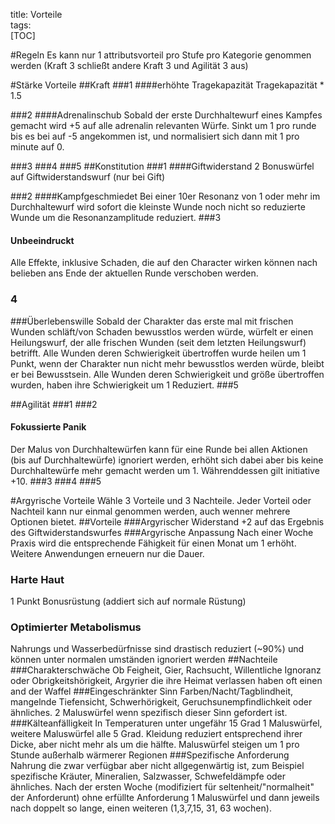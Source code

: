 title: Vorteile  
tags:   
[TOC]#RegelnEs kann nur 1 attributsvorteil pro Stufe pro Kategorie genommen werden (Kraft 3 schließt andere Kraft 3 und  Agilität 3 aus)#Stärke Vorteile##Kraft###1####erhöhte TragekapazitätTragekapazität * 1.5###2####Adrenalinschub Sobald der erste Durchhaltewurf eines Kampfes gemacht wird +5 auf alle adrenalin relevanten Würfe. Sinkt um 1 pro runde bis es bei auf -5 angekommen ist, und normalisiert sich dann mit 1 pro minute auf 0.###3###4###5##Konstitution###1####Giftwiderstand2 Bonuswürfel auf Giftwiderstandswurf (nur bei Gift)###2####KampfgeschmiedetBei einer 10er Resonanz von 1 oder mehr im Durchhaltewurf wird sofort die kleinste Wunde noch nicht so reduzierte Wunde um die Resonanzamplitude reduziert. ###3#### Unbeeindruckt Alle Effekte, inklusive Schaden, die auf den Character wirken können nach belieben ans Ende der aktuellen Runde verschoben werden.### 4 ###ÜberlebenswilleSobald der Charakter das erste mal mit frischen Wunden schläft/von Schaden bewusstlos werden würde, würfelt er einen Heilungswurf, der alle frischen Wunden (seit dem letzten Heilungswurf) betrifft. Alle Wunden deren Schwierigkeit übertroffen wurde heilen um 1 Punkt, wenn der Charakter nun nicht mehr bewusstlos werden würde, bleibt er bei Bewusstsein. Alle Wunden deren Schwierigkeit und größe übertroffen wurden, haben ihre Schwierigkeit um 1 Reduziert.###5##Agilität###1###2#### Fokussierte PanikDer Malus von Durchhaltewürfen kann für eine Runde bei allen Aktionen (bis auf Durchhaltewürfe) ignoriert werden, erhöht sich dabei aber bis keine Durchhaltewürfe mehr gemacht werden um 1. Währenddessen gilt initiative +10.###3###4###5#Argyrische VorteileWähle 3 Vorteile und 3 Nachteile. Jeder Vorteil oder Nachteil kann nur einmal genommen werden, auch wenner mehrere Optionen bietet.##Vorteile###Argyrischer Widerstand +2 auf das Ergebnis des Giftwiderstandswurfes###Argyrische AnpassungNach einer Woche Praxis wird die entsprechende Fähigkeit für einen Monat um 1 erhöht. Weitere Anwendungen erneuern nur die Dauer.### Harte Haut1 Punkt Bonusrüstung (addiert sich auf normale Rüstung)### Optimierter MetabolismusNahrungs und Wasserbedürfnisse sind drastisch reduziert (~90%) und können unter normalen umständen ignoriert werden##Nachteile###CharakterschwächeOb Feigheit, Gier, Rachsucht, Willentliche Ignoranz oder Obrigkeitshörigkeit, Argyrier die ihre Heimat verlassen haben oft einen and der Waffel###Eingeschränkter SinnFarben/Nacht/Tagblindheit, mangelnde Tiefensicht, Schwerhörigkeit, Geruchsunempfindlichkeit oder ähnliches. 2 Maluswürfel wenn spezifisch dieser Sinn gefordert ist.###KälteanfälligkeitIn Temperaturen unter ungefähr 15 Grad 1 Maluswürfel, weitere Maluswürfel alle 5 Grad. Kleidung reduziert entsprechend ihrer Dicke, aber nicht mehr als um die hälfte. Maluswürfel steigen um 1 pro Stunde außerhalb wärmerer Regionen###Spezifische AnforderungNahrung die zwar verfügbar aber nicht allgegenwärtig ist, zum Beispiel spezifische Kräuter, Mineralien, Salzwasser, Schwefeldämpfe oder ähnliches. Nach der ersten Woche (modifiziert für seltenheit/"normalheit" der Anforderunt) ohne erfüllte Anforderung 1 Maluswürfel und dann jeweils nach doppelt so lange, einen weiteren (1,3,7,15, 31, 63 wochen).